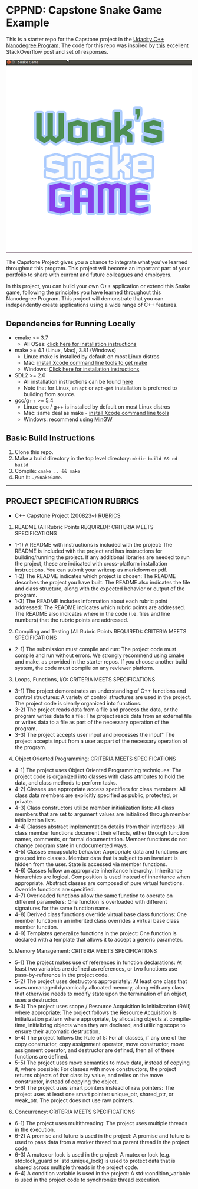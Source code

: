 # CPPND: Capstone Snake Game Example

This is a starter repo for the Capstone project in the [Udacity C++ Nanodegree Program](https://www.udacity.com/course/c-plus-plus-nanodegree--nd213). The code for this repo was inspired by [this](https://codereview.stackexchange.com/questions/212296/snake-game-in-c-with-sdl) excellent StackOverflow post and set of responses.

<img src="snake_game.gif"/>

The Capstone Project gives you a chance to integrate what you've learned throughout this program. This project will become an important part of your portfolio to share with current and future colleagues and employers.

In this project, you can build your own C++ application or extend this Snake game, following the principles you have learned throughout this Nanodegree Program. This project will demonstrate that you can independently create applications using a wide range of C++ features.

## Dependencies for Running Locally
* cmake >= 3.7
  * All OSes: [click here for installation instructions](https://cmake.org/install/)
* make >= 4.1 (Linux, Mac), 3.81 (Windows)
  * Linux: make is installed by default on most Linux distros
  * Mac: [install Xcode command line tools to get make](https://developer.apple.com/xcode/features/)
  * Windows: [Click here for installation instructions](http://gnuwin32.sourceforge.net/packages/make.htm)
* SDL2 >= 2.0
  * All installation instructions can be found [here](https://wiki.libsdl.org/Installation)
  * Note that for Linux, an `apt` or `apt-get` installation is preferred to building from source.
* gcc/g++ >= 5.4
  * Linux: gcc / g++ is installed by default on most Linux distros
  * Mac: same deal as make - [install Xcode command line tools](https://developer.apple.com/xcode/features/)
  * Windows: recommend using [MinGW](http://www.mingw.org/)

## Basic Build Instructions

1. Clone this repo.
2. Make a build directory in the top level directory: `mkdir build && cd build`
3. Compile: `cmake .. && make`
4. Run it: `./SnakeGame`.


--------------------------------------------------------------------------
## PROJECT SPECIFICATION RUBRICS
* C++ Capstone Project (200823~) [RUBRICS](https://review.udacity.com/#!/rubrics/2533/view)

1. README (All Rubric Points REQUIRED): CRITERIA MEETS SPECIFICATIONS
 * 1-1) A README with instructions is included with the project:
	The README is included with the project and has instructions for building/running the project.
	If any additional libraries are needed to run the project, these are indicated with cross-platform installation instructions.
	You can submit your writeup as markdown or pdf.
 * 1-2) The README indicates which project is chosen:
	The README describes the project you have built.
	The README also indicates the file and class structure, along with the expected behavior or output of the program.
 * 1-3) The README includes information about each rubric point addressed:
	The README indicates which rubric points are addressed. The README also indicates where in the code (i.e. files and line numbers) that the rubric points are addressed.

2. Compiling and Testing (All Rubric Points REQUIRED): CRITERIA MEETS SPECIFICATIONS
 * 2-1) The submission must compile and run:
	The project code must compile and run without errors.
	We strongly recommend using cmake and make, as provided in the starter repos. If you choose another build system, the code must compile on any reviewer platform.

3. Loops, Functions, I/O: CRITERIA MEETS SPECIFICATIONS
 * 3-1) The project demonstrates an understanding of C++ functions and control structures:
	A variety of control structures are used in the project.
	The project code is clearly organized into functions.
 * 3-2) The project reads data from a file and process the data, or the program writes data to a file:
	The project reads data from an external file or writes data to a file as part of the necessary operation of the program.
 * 3-3) The project accepts user input and processes the input"
	The project accepts input from a user as part of the necessary operation of the program.

4. Object Oriented Programming: CRITERIA MEETS SPECIFICATIONS
 * 4-1) The project uses Object Oriented Programming techniques:
	The project code is organized into classes with class attributes to hold the data, and class methods to perform tasks.
 * 4-2) Classes use appropriate access specifiers for class members:
	All class data members are explicitly specified as public, protected, or private.
 * 4-3) Class constructors utilize member initialization lists:
	All class members that are set to argument values are initialized through member initialization lists.
 * 4-4) Classes abstract implementation details from their interfaces:
	All class member functions document their effects, either through function names, comments, or formal documentation. Member functions do not change program state in undocumented ways.
 * 4-5) Classes encapsulate behavior:
	Appropriate data and functions are grouped into classes. Member data that is subject to an invariant is hidden from the user. State is accessed via member functions.
 * 4-6) Classes follow an appropriate inheritance hierarchy:
	Inheritance hierarchies are logical. Composition is used instead of inheritance when appropriate. Abstract classes are composed of pure virtual functions. Override functions are specified.
 * 4-7) Overloaded functions allow the same function to operate on different parameters:
	One function is overloaded with different signatures for the same function name.
 * 4-8) Derived class functions override virtual base class functions:
	One member function in an inherited class overrides a virtual base class member function.
 * 4-9) Templates generalize functions in the project:
	One function is declared with a template that allows it to accept a generic parameter.

5. Memory Management: CRITERIA MEETS SPECIFICATIONS
 * 5-1) The project makes use of references in function declarations:
	At least two variables are defined as references, or two functions use pass-by-reference in the project code.
 * 5-2) The project uses destructors appropriately:
	At least one class that uses unmanaged dynamically allocated memory, along with any class that otherwise needs to modify state upon the termination of an object, uses a destructor.
 * 5-3) The project uses scope / Resource Acquisition Is Initialization (RAII) where appropriate:
	The project follows the Resource Acquisition Is Initialization pattern where appropriate, by allocating objects at compile-time, initializing objects when they are declared, and utilizing scope to 		ensure their automatic destruction.
 * 5-4) The project follows the Rule of 5:
	For all classes, if any one of the copy constructor, copy assignment operator, move constructor, move assignment operator, and destructor are defined, then all of these functions are defined.
 * 5-5) The project uses move semantics to move data, instead of copying it, where possible:
	For classes with move constructors, the project returns objects of that class by value, and relies on the move constructor, instead of copying the object.
 * 5-6) The project uses smart pointers instead of raw pointers:
	The project uses at least one smart pointer: unique_ptr, shared_ptr, or weak_ptr. The project does not use raw pointers.

6. Concurrency: CRITERIA MEETS SPECIFICATIONS
 * 6-1) The project uses multithreading:
	The project uses multiple threads in the execution.
 * 6-2) A promise and future is used in the project:
	A promise and future is used to pass data from a worker thread to a parent thread in the project code.
 * 6-3) A mutex or lock is used in the project:
	A mutex or lock (e.g. std::lock_guard or `std::unique_lock) is used to protect data that is shared across multiple threads in the project code.
 * 6-4) A condition variable is used in the project:
	A std::condition_variable is used in the project code to synchronize thread execution.




